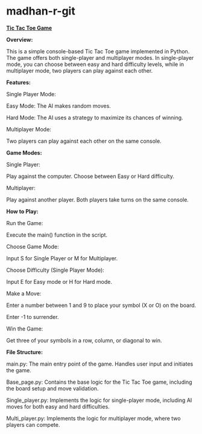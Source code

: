 ﻿# madhan-r-git
<u>**Tic Tac Toe Game**</u>


**Overview:**


This is a simple console-based Tic Tac Toe game implemented in Python. The game offers both single-player and multiplayer modes. In single-player mode, you can choose between easy and hard difficulty levels, while in multiplayer mode, two players can play against each other.


**Features:**


Single Player Mode:


Easy Mode: The AI makes random moves.


Hard Mode: The AI uses a strategy to maximize its chances of winning.


Multiplayer Mode:


Two players can play against each other on the same console.


**Game Modes:**


Single Player:


Play against the computer.
Choose between Easy or Hard difficulty.


Multiplayer:


Play against another player.
Both players take turns on the same console.


**How to Play:**


Run the Game:


Execute the main() function in the script.


Choose Game Mode:


Input S for Single Player or M for Multiplayer.

Choose Difficulty (Single Player Mode):

Input E for Easy mode or H for Hard mode.


Make a Move:


Enter a number between 1 and 9 to place your symbol (X or O) on the board.

Enter -1 to surrender.


Win the Game:


Get three of your symbols in a row, column, or diagonal to win.


**File Structure:**

main.py: The main entry point of the game. Handles user input and initiates the game.

Base_page.py: Contains the base logic for the Tic Tac Toe game, including the board setup and move validation.

Single_player.py: Implements the logic for single-player mode, including AI moves for both easy and hard difficulties.

Multi_player.py: Implements the logic for multiplayer mode, where two players can compete.

